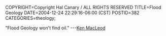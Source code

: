 COPYRIGHT=Copyright Hal Canary / ALL RIGHTS RESERVED
TITLE=Flood Geology
DATE=2004-12-24 22:29:16-06:00 (CST)
POSTID=382
CATEGORIES=theology;

"Flood Geology won't find oil." ---[Ken MacLeod](http://kenmacleod.blogspot.com/)
